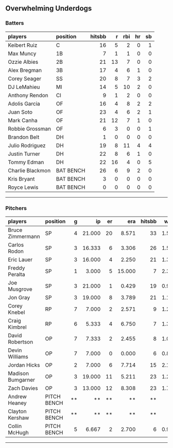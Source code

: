 ## Overwhelming Underdogs

### Batters

 
|players          |position  | hitsbb|  r| rbi| hr| sb| 
|:----------------|:---------|------:|--:|---:|--:|--:| 
|Keibert Ruiz     |C         |     16|  5|   2|  0|  1| 
|Max Muncy        |1B        |      7|  1|   1|  0|  0| 
|Ozzie Albies     |2B        |     21| 13|   7|  0|  0| 
|Alex Bregman     |3B        |     17|  4|   6|  1|  0| 
|Corey Seager     |SS        |     20|  8|   7|  3|  2| 
|DJ LeMahieu      |MI        |     14|  5|  10|  2|  0| 
|Anthony Rendon   |CI        |      9|  1|   2|  0|  0| 
|Adolis Garcia    |OF        |     16|  4|   8|  2|  2| 
|Juan Soto        |OF        |     23|  4|   6|  2|  1| 
|Mark Canha       |OF        |     21| 12|   7|  1|  0| 
|Robbie Grossman  |OF        |      6|  3|   0|  0|  1| 
|Brandon Belt     |DH        |      1|  0|   0|  0|  0| 
|Julio Rodriguez  |DH        |     19|  8|  11|  4|  4| 
|Justin Turner    |DH        |     22|  8|   6|  1|  0| 
|Tommy Edman      |DH        |     22| 16|   4|  0|  5| 
|Charlie Blackmon |BAT BENCH |     26|  6|   9|  2|  0| 
|Kris Bryant      |BAT BENCH |      3|  0|   0|  0|  0| 
|Royce Lewis      |BAT BENCH |      0|  0|   0|  0|  0| 

* * *

### Pitchers

 
|players           |position    |  g|     ip| er|    era| hitsbb|  whip| so|  w| sv| 
|:-----------------|:-----------|--:|------:|--:|------:|------:|-----:|--:|--:|--:| 
|Bruce Zimmermann  |SP          |  4| 21.000| 20|  8.571|     33| 1.571| 10|  0|  0| 
|Carlos Rodon      |SP          |  3| 16.333|  6|  3.306|     26| 1.592| 14|  0|  0| 
|Eric Lauer        |SP          |  3| 16.000|  4|  2.250|     21| 1.312| 12|  2|  0| 
|Freddy Peralta    |SP          |  1|  3.000|  5| 15.000|      7| 2.333|  2|  0|  0| 
|Joe Musgrove      |SP          |  3| 21.000|  1|  0.429|     19| 0.905| 17|  2|  0| 
|Jon Gray          |SP          |  3| 19.000|  8|  3.789|     21| 1.105| 21|  0|  0| 
|Corey Knebel      |RP          |  7|  7.000|  2|  2.571|      9| 1.286|  6|  1|  2| 
|Craig Kimbrel     |RP          |  6|  5.333|  4|  6.750|      7| 1.312|  8|  0|  4| 
|David Robertson   |OP          |  7|  7.333|  2|  2.455|      8| 1.091|  9|  0|  2| 
|Devin Williams    |OP          |  7|  7.000|  0|  0.000|      6| 0.857| 11|  0|  2| 
|Jordan Hicks      |OP          |  2|  7.000|  6|  7.714|     15| 2.143|  8|  0|  0| 
|Madison Bumgarner |OP          |  3| 19.000| 11|  5.211|     23| 1.211| 16|  0|  0| 
|Zach Davies       |OP          |  3| 13.000| 12|  8.308|     23| 1.769|  9|  0|  0| 
|Andrew Heaney     |PITCH BENCH | **|     **| **|     **|     **|    **| **| **| **| 
|Clayton Kershaw   |PITCH BENCH | **|     **| **|     **|     **|    **| **| **| **| 
|Collin McHugh     |PITCH BENCH |  5|  6.667|  2|  2.700|      6| 0.900|  2|  0|  0| 


* * *


